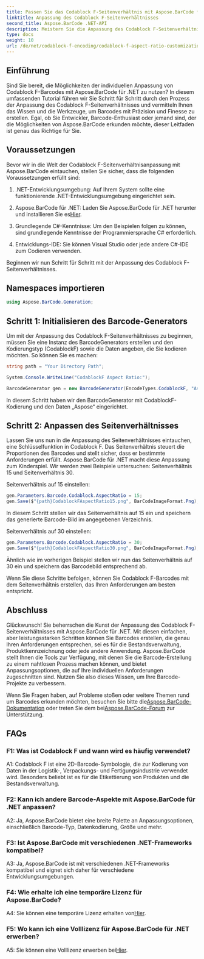 ```yaml
---
title: Passen Sie das Codablock F-Seitenverhältnis mit Aspose.BarCode für .NET an
linktitle: Anpassung des Codablock F-Seitenverhältnisses
second_title: Aspose.BarCode .NET-API
description: Meistern Sie die Anpassung des Codablock F-Seitenverhältnisses mit Aspose.BarCode für .NET. Erstellen Sie mühelos präzise Barcodes, die auf Ihre Bedürfnisse zugeschnitten sind.
type: docs
weight: 10
url: /de/net/codablock-f-encoding/codablock-f-aspect-ratio-customization/
---
```

## Einführung

Sind Sie bereit, die Möglichkeiten der individuellen Anpassung von Codablock F-Barcodes mit Aspose.BarCode für .NET zu nutzen? In diesem umfassenden Tutorial führen wir Sie Schritt für Schritt durch den Prozess der Anpassung des Codablock F-Seitenverhältnisses und vermitteln Ihnen das Wissen und die Werkzeuge, um Barcodes mit Präzision und Finesse zu erstellen. Egal, ob Sie Entwickler, Barcode-Enthusiast oder jemand sind, der die Möglichkeiten von Aspose.BarCode erkunden möchte, dieser Leitfaden ist genau das Richtige für Sie.

## Voraussetzungen

Bevor wir in die Welt der Codablock F-Seitenverhältnisanpassung mit Aspose.BarCode eintauchen, stellen Sie sicher, dass die folgenden Voraussetzungen erfüllt sind:

1. .NET-Entwicklungsumgebung: Auf Ihrem System sollte eine funktionierende .NET-Entwicklungsumgebung eingerichtet sein.

2.  Aspose.BarCode für .NET: Laden Sie Aspose.BarCode für .NET herunter und installieren Sie es[Hier](https://releases.aspose.com/barcode/net/).

3. Grundlegende C#-Kenntnisse: Um den Beispielen folgen zu können, sind grundlegende Kenntnisse der Programmiersprache C# erforderlich.

4. Entwicklungs-IDE: Sie können Visual Studio oder jede andere C#-IDE zum Codieren verwenden.

Beginnen wir nun Schritt für Schritt mit der Anpassung des Codablock F-Seitenverhältnisses.

## Namespaces importieren

```csharp
using Aspose.BarCode.Generation;
```

## Schritt 1: Initialisieren des Barcode-Generators

Um mit der Anpassung des Codablock F-Seitenverhältnisses zu beginnen, müssen Sie eine Instanz des BarcodeGenerators erstellen und den Kodierungstyp (CodablockF) sowie die Daten angeben, die Sie kodieren möchten. So können Sie es machen:

```csharp
string path = "Your Directory Path";

System.Console.WriteLine("CodablockF Aspect Ratio:");

BarcodeGenerator gen = new BarcodeGenerator(EncodeTypes.CodablockF, "Aspose");
```

In diesem Schritt haben wir den BarcodeGenerator mit CodablockF-Kodierung und den Daten „Aspose“ eingerichtet.

## Schritt 2: Anpassen des Seitenverhältnisses

Lassen Sie uns nun in die Anpassung des Seitenverhältnisses eintauchen, eine Schlüsselfunktion in Codablock F. Das Seitenverhältnis steuert die Proportionen des Barcodes und stellt sicher, dass er bestimmte Anforderungen erfüllt. Aspose.BarCode für .NET macht diese Anpassung zum Kinderspiel. Wir werden zwei Beispiele untersuchen: Seitenverhältnis 15 und Seitenverhältnis 30.

Seitenverhältnis auf 15 einstellen:

```csharp
gen.Parameters.Barcode.Codablock.AspectRatio = 15;
gen.Save($"{path}CodablockFAspectRatio15.png", BarCodeImageFormat.Png);
```

In diesem Schritt stellen wir das Seitenverhältnis auf 15 ein und speichern das generierte Barcode-Bild im angegebenen Verzeichnis.

Seitenverhältnis auf 30 einstellen:

```csharp
gen.Parameters.Barcode.Codablock.AspectRatio = 30;
gen.Save($"{path}CodablockFAspectRatio30.png", BarCodeImageFormat.Png);
```

Ähnlich wie im vorherigen Beispiel stellen wir nun das Seitenverhältnis auf 30 ein und speichern das Barcodebild entsprechend ab.

Wenn Sie diese Schritte befolgen, können Sie Codablock F-Barcodes mit dem Seitenverhältnis erstellen, das Ihren Anforderungen am besten entspricht.

## Abschluss

Glückwunsch! Sie beherrschen die Kunst der Anpassung des Codablock F-Seitenverhältnisses mit Aspose.BarCode für .NET. Mit diesen einfachen, aber leistungsstarken Schritten können Sie Barcodes erstellen, die genau Ihren Anforderungen entsprechen, sei es für die Bestandsverwaltung, Produktkennzeichnung oder jede andere Anwendung. Aspose.BarCode stellt Ihnen die Tools zur Verfügung, mit denen Sie die Barcode-Erstellung zu einem nahtlosen Prozess machen können, und bietet Anpassungsoptionen, die auf Ihre individuellen Anforderungen zugeschnitten sind. Nutzen Sie also dieses Wissen, um Ihre Barcode-Projekte zu verbessern.

 Wenn Sie Fragen haben, auf Probleme stoßen oder weitere Themen rund um Barcodes erkunden möchten, besuchen Sie bitte die[Aspose.BarCode-Dokumentation](https://reference.aspose.com/barcode/net/) oder treten Sie dem bei[Aspose.BarCode-Forum](https://forum.aspose.com/c/barcode/13) zur Unterstützung.

## FAQs

### F1: Was ist Codablock F und wann wird es häufig verwendet?

A1: Codablock F ist eine 2D-Barcode-Symbologie, die zur Kodierung von Daten in der Logistik-, Verpackungs- und Fertigungsindustrie verwendet wird. Besonders beliebt ist es für die Etikettierung von Produkten und die Bestandsverwaltung.

### F2: Kann ich andere Barcode-Aspekte mit Aspose.BarCode für .NET anpassen?

A2: Ja, Aspose.BarCode bietet eine breite Palette an Anpassungsoptionen, einschließlich Barcode-Typ, Datenkodierung, Größe und mehr.

### F3: Ist Aspose.BarCode mit verschiedenen .NET-Frameworks kompatibel?

A3: Ja, Aspose.BarCode ist mit verschiedenen .NET-Frameworks kompatibel und eignet sich daher für verschiedene Entwicklungsumgebungen.

### F4: Wie erhalte ich eine temporäre Lizenz für Aspose.BarCode?

 A4: Sie können eine temporäre Lizenz erhalten von[Hier](https://purchase.aspose.com/temporary-license/).

### F5: Wo kann ich eine Volllizenz für Aspose.BarCode für .NET erwerben?

 A5: Sie können eine Volllizenz erwerben bei[Hier](https://purchase.aspose.com/buy).